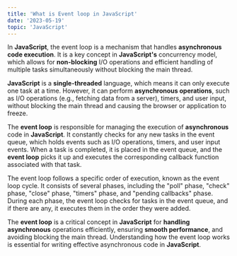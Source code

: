 ```yaml
---
title: 'What is Event loop in JavaScript'
date: '2023-05-19'
topic: 'JavaScript'
---
```


In **JavaScript**, the event loop is a mechanism that handles **asynchronous code execution**. It is a key concept in **JavaScript's** concurrency model, which allows for **non-blocking** I/O operations and efficient handling of multiple tasks simultaneously without blocking the main thread.

**JavaScript** is a **single-threaded** language, which means it can only execute one task at a time. However, it can perform **asynchronous operations**, such as I/O operations (e.g., fetching data from a server), timers, and user input, without blocking the main thread and causing the browser or application to freeze.

The **event loop** is responsible for managing the execution of **asynchronous** code in **JavaScript**. It constantly checks for any new tasks in the event queue, which holds events such as I/O operations, timers, and user input events. When a task is completed, it is placed in the event queue, and the **event loop** picks it up and executes the corresponding callback function associated with that task.

The event loop follows a specific order of execution, known as the event loop cycle. It consists of several phases, including the "poll" phase, "check" phase, "close" phase, "timers" phase, and "pending callbacks" phase. During each phase, the event loop checks for tasks in the event queue, and if there are any, it executes them in the order they were added.

The **event loop** is a critical concept in **JavaScript** for **handling asynchronous** operations efficiently, ensuring **smooth performance**, and avoiding blocking the main thread. Understanding how the event loop works is essential for writing effective asynchronous code in **JavaScript**.
